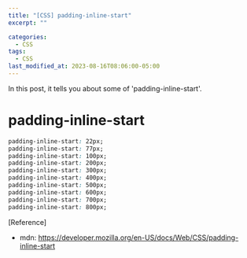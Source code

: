```yaml
---
title: "[CSS] padding-inline-start"
excerpt: ""

categories:
  - CSS
tags:
  - CSS
last_modified_at: 2023-08-16T08:06:00-05:00
---
```


In this post, it tells you about some of 'padding-inline-start'.

# padding-inline-start

```css
padding-inline-start: 22px;
padding-inline-start: 77px;
padding-inline-start: 100px;
padding-inline-start: 200px;
padding-inline-start: 300px;
padding-inline-start: 400px;
padding-inline-start: 500px;
padding-inline-start: 600px;
padding-inline-start: 700px;
padding-inline-start: 800px;
```

[Reference]

- mdn: <https://developer.mozilla.org/en-US/docs/Web/CSS/padding-inline-start>
